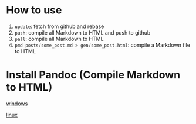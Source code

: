 # How to use
1. `update`: fetch from github and rebase
2. `push`: compile all Markdown to HTML and push to github
3. `pall`:  compile all Markdown to HTML
4. `pmd posts/some_post.md > gen/some_post.html`: compile a Markdown file to HTML

# Install Pandoc (Compile Markdown to HTML)
[windows](https://github.com/jgm/pandoc/releases/download/1.12.4/pandoc-1.12.4-windows.msi)

[linux](https://github.com/jgm/pandoc/archive/1.12.4.tar.gz)
